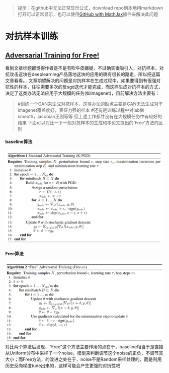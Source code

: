 <head>
    <script src="https://cdn.mathjax.org/mathjax/latest/MathJax.js?config=TeX-AMS-MML_HTMLorMML" type="text/javascript"></script>
    <script type="text/x-mathjax-config">
        MathJax.Hub.Config({
            tex2jax: {
            skipTags: ['script', 'noscript', 'style', 'textarea', 'pre'],
            inlineMath: [['$','$']]
            }
        });
    </script>
</head>


>提示：在github中无法正常显示公式，download repo到本地用markdown打开可以正常显示，也可以使用[GitHub with MathJax](https://chrome.google.com/webstore/detail/mathjax-plugin-for-github/ioemnmodlmafdkllaclgeombjnmnbima/related)插件来解决此问题

# 对抗样本训练
## [Adversarial Training for Free!](https://arxiv.org/pdf/1904.12843.pdf)
看到文章标题都觉得作者是不是有吹牛皮嫌疑，不过确实很吸引人，对抗样本，对抗攻击这块在deeplearning产品落地这块的应用的确有很长的路走，所以把这篇文章看看。
文章期望解决的问题是对抗样本在生成过程中，如果要得到有很强对抗性的样本，往往需要多次的反sgd迭代才能完成，而这样生成对抗样本的方式，决定了这类办法无法应用于大规模的任务(如imagenet)，目前解决方法主要有：
> #训练一个GAN来生成对抗样本，这类办法的缺点主要是GAN无法生成对于imagenet覆盖度好，表征力强的样本
> #还有是训练过程中对lab做smooth，jacobian正则等等
但上述工作都并没有在大规模任务中有较好的结果
下面可以对比一下一般对抗样本的生成和本论文提出的'Free'方法的区别
#### baseline算法
<img src="./figures/adv_training1.png" width="600">

#### Free算法
<img src="./figures/adv_training2.jpg" width="600">
对比两个算法后发现，“Free”这个方法主要作用的点在于，baseline相当于是直接从Uniform分布中采样了一个noise，模型来判断调节这个noise的正负，不调节其大小；而Free方法，的改进之处在于，noise不是Random采样处理的，而是利用历史反向梯度tune出来的，这样可能会产生更强的对抗性吧